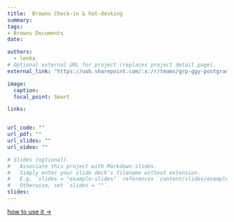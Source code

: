 ```yaml
---
title:  Browns Check-in & hot-desking
summary: 
tags:
- Browns Documents
date: 

authors:
  - lenka
# Optional external URL for project (replaces project detail page).
external_link: "https://uob.sharepoint.com/:x:/r/teams/grp-ggy-postgrad/_layouts/15/Doc.aspx?sourcedoc=%7B8BD03C7F-31EC-4C12-9AD3-CAE26A497B45%7D&file=Browns%20desk%20check-in.xlsx&action=default&mobileredirect=true"

image:
  caption: 
  focal_point: Smart

links:


url_code: ""
url_pdf: ""
url_slides: ""
url_video: ""

# Slides (optional).
#   Associate this project with Markdown slides.
#   Simply enter your slide deck's filename without extension.
#   E.g. `slides = "example-slides"` references `content/slides/example-slides.md`.
#   Otherwise, set `slides = ""`.
slides: 
---
```


[how to use it ->](https://geogbrowns.info/post/21-09-21-check-in/)